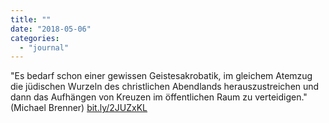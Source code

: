 ```yaml
---
title: ""
date: "2018-05-06"
categories: 
  - "journal"
---
```


"Es bedarf schon einer gewissen Geistesakrobatik, im gleichem Atemzug die jüdischen Wurzeln des christlichen Abendlands herauszustreichen und dann das Aufhängen von Kreuzen im öffentlichen Raum zu verteidigen." (Michael Brenner) [bit.ly/2JUZxKL](https://bit.ly/2JUZxKL)
